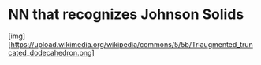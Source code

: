 # NN that recognizes Johnson Solids
[img][https://upload.wikimedia.org/wikipedia/commons/5/5b/Triaugmented_truncated_dodecahedron.png]
